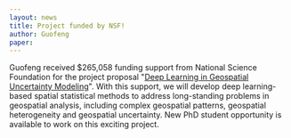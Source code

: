 ```yaml
---
layout: news
title: Project funded by NSF!
author: Guofeng
paper: 
---
```


Guofeng received \$265,058 funding support from National Science Foundation for the project proposal "[Deep Learning in Geospatial Uncertainty Modeling](https://www.nsf.gov/awardsearch/showAward?AWD_ID=2026331&HistoricalAwards=false)". With this support, we will develop deep learning-based spatial statistical methods to address long-standing problems in geospatial analysis, including complex geospatial patterns, geospatial heterogeneity and geospatial uncertainty. New PhD student opportunity is available to work on this exciting project.  

